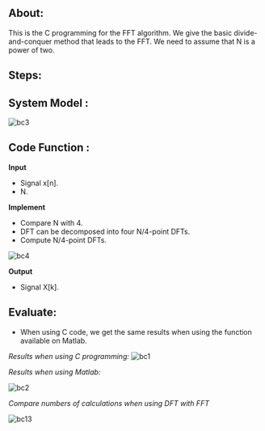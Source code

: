 ## About:
This is the C programming for the FFT algorithm.  We give the basic divide-and-conquer method that leads to the FFT. We need to assume that N is a power of two.
## Steps:
## System Model :
![bc3](https://user-images.githubusercontent.com/92636271/137636463-c0e9d5f9-decd-4fdd-ac9f-cb4b98565d9a.png)

## Code Function :
**Input**
- Signal x[n].
- N.
  
**Implement**
-	Compare N with 4.
-	DFT can be decomposed into four N/4-point DFTs. 
-	Compute N/4-point DFTs.

![bc4](https://user-images.githubusercontent.com/92636271/137636774-95252f02-c440-4a2d-ae9b-eb2202498943.PNG)

**Output**
- Signal X[k].

## Evaluate:
-	When using C code, we get the same results when using the function available on Matlab.

*Results when using C programming:*
![bc1](https://user-images.githubusercontent.com/92636271/137636886-66e60bab-5baf-4ae9-82f0-d863a1e6f944.PNG)

*Results when using Matlab:*

![bc2](https://user-images.githubusercontent.com/92636271/137636948-b18ab686-00f4-4c81-ae12-89085cc3a71b.PNG)

*Compare numbers of calculations when using DFT with FFT*


![bc13](https://user-images.githubusercontent.com/92636271/138508937-8736c0d6-7774-49e7-826b-4b927c346aa3.PNG)


